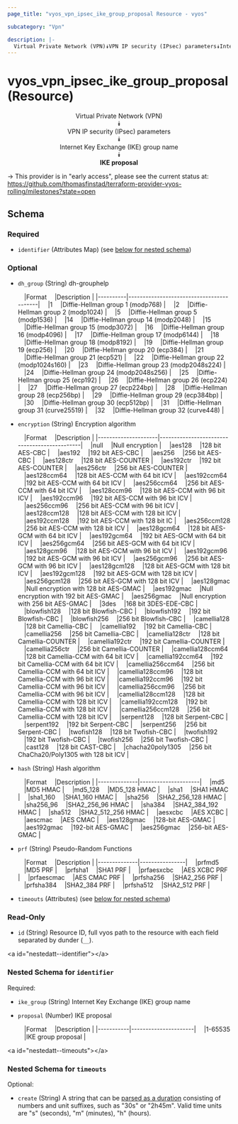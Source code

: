 ```yaml
---
page_title: "vyos_vpn_ipsec_ike_group_proposal Resource - vyos"

subcategory: "Vpn"

description: |- 
  Virtual Private Network (VPN)⯯VPN IP security (IPsec) parameters⯯Internet Key Exchange (IKE) group name⯯IKE proposal
---
```


# vyos_vpn_ipsec_ike_group_proposal (Resource)
<center>

Virtual Private Network (VPN)  
⯯  
VPN IP security (IPsec) parameters  
⯯  
Internet Key Exchange (IKE) group name  
⯯  
**IKE proposal**


</center>

-> This provider is in "early access", please see the current status at: https://github.com/thomasfinstad/terraform-provider-vyos-rolling/milestones?state=open

## Schema

### Required

- `identifier` (Attributes Map) (see [below for nested schema](#nestedatt--identifier))

### Optional

- `dh_group` (String) dh-grouphelp

    &emsp;|Format  &emsp;|Description                             |
    |----------|------------------------------------------|
    &emsp;|1       &emsp;|Diffie-Hellman group 1 (modp768)        |
    &emsp;|2       &emsp;|Diffie-Hellman group 2 (modp1024)       |
    &emsp;|5       &emsp;|Diffie-Hellman group 5 (modp1536)       |
    &emsp;|14      &emsp;|Diffie-Hellman group 14 (modp2048)      |
    &emsp;|15      &emsp;|Diffie-Hellman group 15 (modp3072)      |
    &emsp;|16      &emsp;|Diffie-Hellman group 16 (modp4096)      |
    &emsp;|17      &emsp;|Diffie-Hellman group 17 (modp6144)      |
    &emsp;|18      &emsp;|Diffie-Hellman group 18 (modp8192)      |
    &emsp;|19      &emsp;|Diffie-Hellman group 19 (ecp256)        |
    &emsp;|20      &emsp;|Diffie-Hellman group 20 (ecp384)        |
    &emsp;|21      &emsp;|Diffie-Hellman group 21 (ecp521)        |
    &emsp;|22      &emsp;|Diffie-Hellman group 22 (modp1024s160)  |
    &emsp;|23      &emsp;|Diffie-Hellman group 23 (modp2048s224)  |
    &emsp;|24      &emsp;|Diffie-Hellman group 24 (modp2048s256)  |
    &emsp;|25      &emsp;|Diffie-Hellman group 25 (ecp192)        |
    &emsp;|26      &emsp;|Diffie-Hellman group 26 (ecp224)        |
    &emsp;|27      &emsp;|Diffie-Hellman group 27 (ecp224bp)      |
    &emsp;|28      &emsp;|Diffie-Hellman group 28 (ecp256bp)      |
    &emsp;|29      &emsp;|Diffie-Hellman group 29 (ecp384bp)      |
    &emsp;|30      &emsp;|Diffie-Hellman group 30 (ecp512bp)      |
    &emsp;|31      &emsp;|Diffie-Hellman group 31 (curve25519)    |
    &emsp;|32      &emsp;|Diffie-Hellman group 32 (curve448)      |
- `encryption` (String) Encryption algorithm

    &emsp;|Format             &emsp;|Description                                 |
    |---------------------|----------------------------------------------|
    &emsp;|null               &emsp;|Null encryption                             |
    &emsp;|aes128             &emsp;|128 bit AES-CBC                             |
    &emsp;|aes192             &emsp;|192 bit AES-CBC                             |
    &emsp;|aes256             &emsp;|256 bit AES-CBC                             |
    &emsp;|aes128ctr          &emsp;|128 bit AES-COUNTER                         |
    &emsp;|aes192ctr          &emsp;|192 bit AES-COUNTER                         |
    &emsp;|aes256ctr          &emsp;|256 bit AES-COUNTER                         |
    &emsp;|aes128ccm64        &emsp;|128 bit AES-CCM with 64 bit ICV             |
    &emsp;|aes192ccm64        &emsp;|192 bit AES-CCM with 64 bit ICV             |
    &emsp;|aes256ccm64        &emsp;|256 bit AES-CCM with 64 bit ICV             |
    &emsp;|aes128ccm96        &emsp;|128 bit AES-CCM with 96 bit ICV             |
    &emsp;|aes192ccm96        &emsp;|192 bit AES-CCM with 96 bit ICV             |
    &emsp;|aes256ccm96        &emsp;|256 bit AES-CCM with 96 bit ICV             |
    &emsp;|aes128ccm128       &emsp;|128 bit AES-CCM with 128 bit ICV            |
    &emsp;|aes192ccm128       &emsp;|192 bit AES-CCM with 128 bit IC             |
    &emsp;|aes256ccm128       &emsp;|256 bit AES-CCM with 128 bit ICV            |
    &emsp;|aes128gcm64        &emsp;|128 bit AES-GCM with 64 bit ICV             |
    &emsp;|aes192gcm64        &emsp;|192 bit AES-GCM with 64 bit ICV             |
    &emsp;|aes256gcm64        &emsp;|256 bit AES-GCM with 64 bit ICV             |
    &emsp;|aes128gcm96        &emsp;|128 bit AES-GCM with 96 bit ICV             |
    &emsp;|aes192gcm96        &emsp;|192 bit AES-GCM with 96 bit ICV             |
    &emsp;|aes256gcm96        &emsp;|256 bit AES-GCM with 96 bit ICV             |
    &emsp;|aes128gcm128       &emsp;|128 bit AES-GCM with 128 bit ICV            |
    &emsp;|aes192gcm128       &emsp;|192 bit AES-GCM with 128 bit ICV            |
    &emsp;|aes256gcm128       &emsp;|256 bit AES-GCM with 128 bit ICV            |
    &emsp;|aes128gmac         &emsp;|Null encryption with 128 bit AES-GMAC       |
    &emsp;|aes192gmac         &emsp;|Null encryption with 192 bit AES-GMAC       |
    &emsp;|aes256gmac         &emsp;|Null encryption with 256 bit AES-GMAC       |
    &emsp;|3des               &emsp;|168 bit 3DES-EDE-CBC                        |
    &emsp;|blowfish128        &emsp;|128 bit Blowfish-CBC                        |
    &emsp;|blowfish192        &emsp;|192 bit Blowfish-CBC                        |
    &emsp;|blowfish256        &emsp;|256 bit Blowfish-CBC                        |
    &emsp;|camellia128        &emsp;|128 bit Camellia-CBC                        |
    &emsp;|camellia192        &emsp;|192 bit Camellia-CBC                        |
    &emsp;|camellia256        &emsp;|256 bit Camellia-CBC                        |
    &emsp;|camellia128ctr     &emsp;|128 bit Camellia-COUNTER                    |
    &emsp;|camellia192ctr     &emsp;|192 bit Camellia-COUNTER                    |
    &emsp;|camellia256ctr     &emsp;|256 bit Camellia-COUNTER                    |
    &emsp;|camellia128ccm64   &emsp;|128 bit Camellia-CCM with 64 bit ICV        |
    &emsp;|camellia192ccm64   &emsp;|192 bit Camellia-CCM with 64 bit ICV        |
    &emsp;|camellia256ccm64   &emsp;|256 bit Camellia-CCM with 64 bit ICV        |
    &emsp;|camellia128ccm96   &emsp;|128 bit Camellia-CCM with 96 bit ICV        |
    &emsp;|camellia192ccm96   &emsp;|192 bit Camellia-CCM with 96 bit ICV        |
    &emsp;|camellia256ccm96   &emsp;|256 bit Camellia-CCM with 96 bit ICV        |
    &emsp;|camellia128ccm128  &emsp;|128 bit Camellia-CCM with 128 bit ICV       |
    &emsp;|camellia192ccm128  &emsp;|192 bit Camellia-CCM with 128 bit ICV       |
    &emsp;|camellia256ccm128  &emsp;|256 bit Camellia-CCM with 128 bit ICV       |
    &emsp;|serpent128         &emsp;|128 bit Serpent-CBC                         |
    &emsp;|serpent192         &emsp;|192 bit Serpent-CBC                         |
    &emsp;|serpent256         &emsp;|256 bit Serpent-CBC                         |
    &emsp;|twofish128         &emsp;|128 bit Twofish-CBC                         |
    &emsp;|twofish192         &emsp;|192 bit Twofish-CBC                         |
    &emsp;|twofish256         &emsp;|256 bit Twofish-CBC                         |
    &emsp;|cast128            &emsp;|128 bit CAST-CBC                            |
    &emsp;|chacha20poly1305   &emsp;|256 bit ChaCha20/Poly1305 with 128 bit ICV  |
- `hash` (String) Hash algorithm

    &emsp;|Format      &emsp;|Description        |
    |--------------|---------------------|
    &emsp;|md5         &emsp;|MD5 HMAC           |
    &emsp;|md5_128     &emsp;|MD5_128 HMAC       |
    &emsp;|sha1        &emsp;|SHA1 HMAC          |
    &emsp;|sha1_160    &emsp;|SHA1_160 HMAC      |
    &emsp;|sha256      &emsp;|SHA2_256_128 HMAC  |
    &emsp;|sha256_96   &emsp;|SHA2_256_96 HMAC   |
    &emsp;|sha384      &emsp;|SHA2_384_192 HMAC  |
    &emsp;|sha512      &emsp;|SHA2_512_256 HMAC  |
    &emsp;|aesxcbc     &emsp;|AES XCBC           |
    &emsp;|aescmac     &emsp;|AES CMAC           |
    &emsp;|aes128gmac  &emsp;|128-bit AES-GMAC   |
    &emsp;|aes192gmac  &emsp;|192-bit AES-GMAC   |
    &emsp;|aes256gmac  &emsp;|256-bit AES-GMAC   |
- `prf` (String) Pseudo-Random Functions

    &emsp;|Format      &emsp;|Description   |
    |--------------|----------------|
    &emsp;|prfmd5      &emsp;|MD5 PRF       |
    &emsp;|prfsha1     &emsp;|SHA1 PRF      |
    &emsp;|prfaesxcbc  &emsp;|AES XCBC PRF  |
    &emsp;|prfaescmac  &emsp;|AES CMAC PRF  |
    &emsp;|prfsha256   &emsp;|SHA2_256 PRF  |
    &emsp;|prfsha384   &emsp;|SHA2_384 PRF  |
    &emsp;|prfsha512   &emsp;|SHA2_512 PRF  |
- `timeouts` (Attributes) (see [below for nested schema](#nestedatt--timeouts))

### Read-Only

- `id` (String) Resource ID, full vyos path to the resource with each field separated by dunder (`__`).

&lt;a id=&#34;nestedatt--identifier&#34;&gt;&lt;/a&gt;
### Nested Schema for `identifier`

Required:

- `ike_group` (String) Internet Key Exchange (IKE) group name
- `proposal` (Number) IKE proposal

    &emsp;|Format   &emsp;|Description         |
    |-----------|----------------------|
    &emsp;|1-65535  &emsp;|IKE group proposal  |


&lt;a id=&#34;nestedatt--timeouts&#34;&gt;&lt;/a&gt;
### Nested Schema for `timeouts`

Optional:

- `create` (String) A string that can be [parsed as a duration](https://pkg.go.dev/time#ParseDuration) consisting of numbers and unit suffixes, such as &#34;30s&#34; or &#34;2h45m&#34;. Valid time units are &#34;s&#34; (seconds), &#34;m&#34; (minutes), &#34;h&#34; (hours).  
